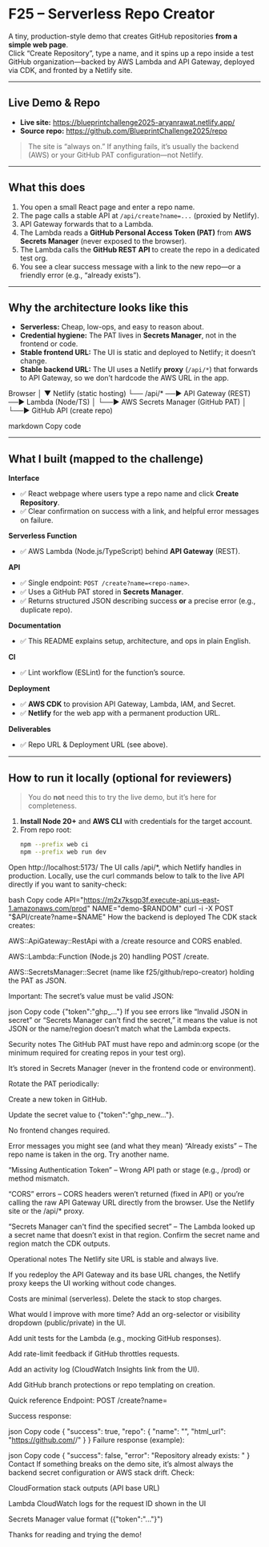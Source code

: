 # F25 – Serverless Repo Creator

A tiny, production-style demo that creates GitHub repositories **from a simple web page**.  
Click “Create Repository”, type a name, and it spins up a repo inside a test GitHub organization—backed by AWS Lambda and API Gateway, deployed via CDK, and fronted by a Netlify site.

---

## Live Demo & Repo

- **Live site:** https://blueprintchallenge2025-aryanrawat.netlify.app/  
- **Source repo:** https://github.com/BlueprintChallenge2025/repo

> The site is “always on.” If anything fails, it’s usually the backend (AWS) or your GitHub PAT configuration—not Netlify.

---

## What this does

1. You open a small React page and enter a repo name.
2. The page calls a stable API at `/api/create?name=...` (proxied by Netlify).
3. API Gateway forwards that to a Lambda.
4. The Lambda reads a **GitHub Personal Access Token (PAT)** from **AWS Secrets Manager** (never exposed to the browser).
5. The Lambda calls the **GitHub REST API** to create the repo in a dedicated test org.
6. You see a clear success message with a link to the new repo—or a friendly error (e.g., “already exists”).

---

## Why the architecture looks like this

- **Serverless:** Cheap, low-ops, and easy to reason about.
- **Credential hygiene:** The PAT lives in **Secrets Manager**, not in the frontend or code.
- **Stable frontend URL:** The UI is static and deployed to Netlify; it doesn’t change.
- **Stable backend URL:** The UI uses a Netlify **proxy** (`/api/*`) that forwards to API Gateway, so we don’t hardcode the AWS URL in the app.

Browser
│
▼
Netlify (static hosting)
└── /api/* ──► API Gateway (REST) ──► Lambda (Node/TS)
│
└──► AWS Secrets Manager (GitHub PAT)
│
└──► GitHub API (create repo)

markdown
Copy code

---

## What I built (mapped to the challenge)

**Interface**
- ✅ React webpage where users type a repo name and click **Create Repository**.
- ✅ Clear confirmation on success with a link, and helpful error messages on failure.

**Serverless Function**
- ✅ AWS Lambda (Node.js/TypeScript) behind **API Gateway** (REST).

**API**
- ✅ Single endpoint: `POST /create?name=<repo-name>`.
- ✅ Uses a GitHub PAT stored in **Secrets Manager**.
- ✅ Returns structured JSON describing success **or** a precise error (e.g., duplicate repo).

**Documentation**
- ✅ This README explains setup, architecture, and ops in plain English.

**CI**
- ✅ Lint workflow (ESLint) for the function’s source.

**Deployment**
- ✅ **AWS CDK** to provision API Gateway, Lambda, IAM, and Secret.
- ✅ **Netlify** for the web app with a permanent production URL.

**Deliverables**
- ✅ Repo URL & Deployment URL (see above).

---

## How to run it locally (optional for reviewers)

> You do **not** need this to try the live demo, but it’s here for completeness.

1. **Install Node 20+** and **AWS CLI** with credentials for the target account.
2. From repo root:
   ```bash
   npm --prefix web ci
   npm --prefix web run dev
Open http://localhost:5173/
The UI calls /api/*, which Netlify handles in production. Locally, use the curl commands below to talk to the live API directly if you want to sanity-check:

bash
Copy code
API="https://m2x7ksgp3f.execute-api.us-east-1.amazonaws.com/prod"
NAME="demo-$RANDOM"
curl -i -X POST "$API/create?name=$NAME"
How the backend is deployed
The CDK stack creates:

AWS::ApiGateway::RestApi with a /create resource and CORS enabled.

AWS::Lambda::Function (Node.js 20) handling POST /create.

AWS::SecretsManager::Secret (name like f25/github/repo-creator) holding the PAT as JSON.

Important: The secret’s value must be valid JSON:

json
Copy code
{"token":"ghp_..."}
If you see errors like “Invalid JSON in secret” or “Secrets Manager can’t find the secret,” it means the value is not JSON or the name/region doesn’t match what the Lambda expects.

Security notes
The GitHub PAT must have repo and admin:org scope (or the minimum required for creating repos in your test org).

It’s stored in Secrets Manager (never in the frontend code or environment).

Rotate the PAT periodically:

Create a new token in GitHub.

Update the secret value to {"token":"ghp_new..."}.

No frontend changes required.

Error messages you might see (and what they mean)
“Already exists” – The repo name is taken in the org. Try another name.

“Missing Authentication Token” – Wrong API path or stage (e.g., /prod) or method mismatch.

“CORS” errors – CORS headers weren’t returned (fixed in API) or you’re calling the raw API Gateway URL directly from the browser. Use the Netlify site or the /api/* proxy.

“Secrets Manager can't find the specified secret” – The Lambda looked up a secret name that doesn’t exist in that region. Confirm the secret name and region match the CDK outputs.

Operational notes
The Netlify site URL is stable and always live.

If you redeploy the API Gateway and its base URL changes, the Netlify proxy keeps the UI working without code changes.

Costs are minimal (serverless). Delete the stack to stop charges.

What would I improve with more time?
Add an org-selector or visibility dropdown (public/private) in the UI.

Add unit tests for the Lambda (e.g., mocking GitHub responses).

Add rate-limit feedback if GitHub throttles requests.

Add an activity log (CloudWatch Insights link from the UI).

Add GitHub branch protections or repo templating on creation.

Quick reference
Endpoint: POST /create?name=<repo-name>

Success response:

json
Copy code
{
  "success": true,
  "repo": { "name": "<name>", "html_url": "https://github.com/<org>/<name>" }
}
Failure response (example):

json
Copy code
{
  "success": false,
  "error": "Repository already exists: <name>"
}
Contact
If something breaks on the demo site, it’s almost always the backend secret configuration or AWS stack drift. Check:

CloudFormation stack outputs (API base URL)

Lambda CloudWatch logs for the request ID shown in the UI

Secrets Manager value format ({"token":"..."}")

Thanks for reading and trying the demo!

